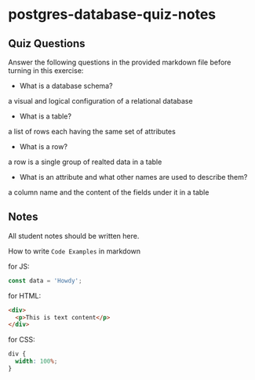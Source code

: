 # postgres-database-quiz-notes

## Quiz Questions

Answer the following questions in the provided markdown file before turning in this exercise:

- What is a database schema?

a visual and logical configuration of a relational database

- What is a table?

a list of rows each having the same set of attributes

- What is a row?

a row is a single group of realted data in a table

- What is an attribute and what other names are used to describe them?

a column name and the content of the fields under it in a table

## Notes

All student notes should be written here.

How to write `Code Examples` in markdown

for JS:

```javascript
const data = 'Howdy';
```

for HTML:

```html
<div>
  <p>This is text content</p>
</div>
```

for CSS:

```css
div {
  width: 100%;
}
```
